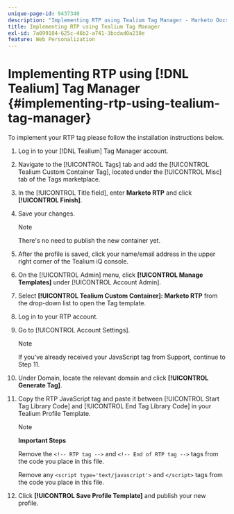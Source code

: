 ```yaml
---
unique-page-id: 9437340
description: "Implementing RTP using Tealium Tag Manager - Marketo Docs - Product Documentation"
title: Implementing RTP using Tealium Tag Manager
exl-id: 7a099184-625c-46b2-a741-3bcdad0a238e
feature: Web Personalization
---
```

# Implementing RTP using [!DNL Tealium] Tag Manager {#implementing-rtp-using-tealium-tag-manager}

To implement your RTP tag please follow the installation instructions below.

1. Log in to your [!DNL Tealium] Tag Manager account.

1. Navigate to the [!UICONTROL Tags] tab and add the [!UICONTROL Tealium Custom Container Tag], located under the [!UICONTROL Misc] tab of the Tags marketplace.

1. In the [!UICONTROL Title field], enter **Marketo RTP** and click **[!UICONTROL Finish]**.

1. Save your changes.

   >[!NOTE]
   >
   >There's no need to publish the new container yet.

1. After the profile is saved, click your name/email address in the upper right corner of the Tealium iQ console.

1. On the [!UICONTROL Admin] menu, click **[!UICONTROL Manage Templates]** under [!UICONTROL Account Admin].

1. Select **[!UICONTROL Tealium Custom Container]: Marketo RTP** from the drop-down list to open the Tag template.

1. Log in to your RTP account.

1. Go to [!UICONTROL Account Settings].

   >[!NOTE]
   >
   >If you've already received your JavaScript tag from Support, continue to Step 11.

1. Under Domain, locate the relevant domain and click **[!UICONTROL Generate Tag]**.

1. Copy the RTP JavaScript tag and paste it between [!UICONTROL Start Tag Library Code] and [!UICONTROL End Tag Library Code] in your Tealium Profile Template.

   >[!NOTE]
   >
   >**Important Steps**
   >
   >Remove the `<!-- RTP tag -->` and `<!-- End of RTP tag -->` tags from the code you place in this file.
   >
   >Remove any `<script type='text/javascript'>` and `</script>` tags from the code you place in this file.

1. Click **[!UICONTROL Save Profile Template]** and publish your new profile.

